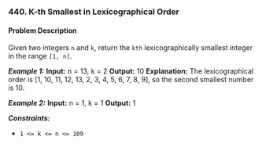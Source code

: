 ### 440. K-th Smallest in Lexicographical Order

#### Problem Description

Given two integers `n` and `k`, return the `kth` lexicographically smallest integer in the range `[1, n]`.

**_Example 1:_**
**Input:** n = 13, k = 2
**Output:** 10
**Explanation:** The lexicographical order is [1, 10, 11, 12, 13, 2, 3, 4, 5, 6, 7, 8, 9], so the second smallest number is 10.

**_Example 2:_**
**Input:** n = 1, k = 1
**Output:** 1

**_Constraints:_**

- `1 <= k <= n <= 109`
